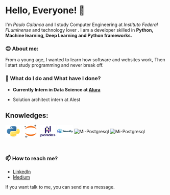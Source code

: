 # Hello, Everyone! 👋

I'm _Paulo Calanca_ and I study Computer Engineering at _Instituto Federal FLuminense_ and technology lover . I am a developer skilled in **Python, Machine learning, Deep Learning and Python frameworks.**  
### 😊 About me:  
<p>From a young age, I wanted to learn how software and websites work, Then I start study programming and never break off.</p>


### 🌱 What do I do and What have I done? 

- **Currently Intern in Data Science at [Alura](https://www.alura.com.br/)**

- Solution architect intern at Alest

## Knowledges:
<p>
   <img align="center" alt="Mi-Python" height="40" width="50" src="https://raw.githubusercontent.com/devicons/devicon/master/icons/python/python-original.svg">
  <img align="center" alt="Mi-Jupyter" height="40" width="50" src="https://raw.githubusercontent.com/devicons/devicon/master/icons/jupyter/jupyter-original.svg">
  <img align="center" alt="Mi-Pandas" height="40" width="50" src="https://raw.githubusercontent.com/devicons/devicon/master/icons/pandas/pandas-original-wordmark.svg">
  <img align="center" alt="Mi-Numpy" height="40" width="50" src="https://raw.githubusercontent.com/devicons/devicon/master/icons/numpy/numpy-original-wordmark.svg">
  <img align="center" alt="Mi-Postgresql" height="40" width="50" src="https://cdn.jsdelivr.net/gh/devicons/devicon/icons/postgresql/postgresql-plain-wordmark.svg">
  <img align="center" alt="Mi-Postgresql" height="40" width="50" src="https://cdn.jsdelivr.net/gh/devicons/devicon/icons/tensorflow/tensorflow-original.svg">
</p>
<div style="display: inline_block"><br>
 
</div>

### 📫 How to reach me?
<!--- - [My Academic Page](notion) --->
- [LinkedIn](https://www.linkedin.com/in/paulocalanca) 
- [Medium](https://medium.com/@PauloCalanca)


If you want talk to me, you can send me a message.








<!--
**PFCalanca/PFCalanca** is a ✨ _special_ ✨ repository because its `README.md` (this file) appears on your GitHub profile.

Here are some ideas to get you started:

- 🔭 I’m currently working on ...
- 🌱 I’m currently learning ...
- 👯 I’m looking to collaborate on ...
- 🤔 I’m looking for help with ...
- 💬 Ask me about ...
- 📫 How to reach me: ...
- 😄 Pronouns: ...
- ⚡ Fun fact: ...
-->
